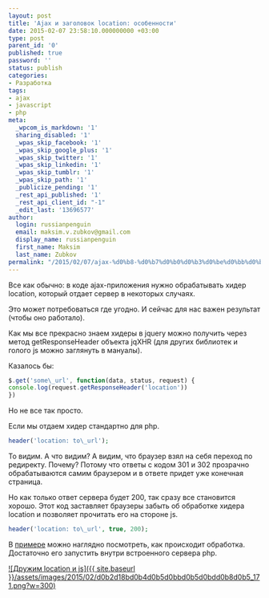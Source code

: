 ```yaml
---
layout: post
title: 'Ajax и заголовок location: особенности'
date: 2015-02-07 23:58:10.000000000 +03:00
type: post
parent_id: '0'
published: true
password: ''
status: publish
categories:
- Разработка
tags:
- ajax
- javascript
- php
meta:
  _wpcom_is_markdown: '1'
  sharing_disabled: '1'
  _wpas_skip_facebook: '1'
  _wpas_skip_google_plus: '1'
  _wpas_skip_twitter: '1'
  _wpas_skip_linkedin: '1'
  _wpas_skip_tumblr: '1'
  _wpas_skip_path: '1'
  _publicize_pending: '1'
  _rest_api_published: '1'
  _rest_api_client_id: "-1"
  _edit_last: '13696577'
author:
  login: russianpenguin
  email: maksim.v.zubkov@gmail.com
  display_name: russianpenguin
  first_name: Maksim
  last_name: Zubkov
permalink: "/2015/02/07/ajax-%d0%b8-%d0%b7%d0%b0%d0%b3%d0%be%d0%bb%d0%be%d0%b2%d0%be%d0%ba-location-%d0%be%d1%81%d0%be%d0%b1%d0%b5%d0%bd%d0%bd%d0%be%d1%81%d1%82%d0%b8/"
---
```

Все как обычно: в коде ajax-приложения нужно обрабатывать хидер location, который отдает сервер в некоторых случаях.

Это может потребоваться где угодно. И сейчас для нас важен результат (чтобы оно работало).

Как мы все прекрасно знаем хидеры в jquery можно получить через метод getResponseHeader объекта jqXHR (для других библиотек и голого js можно заглянуть в мануалы).

Казалось бы:

```javascript
$.get('some\_url', function(data, status, request) {  
console.log(request.getResponseHeader('location'))  
})
```

Но не все так просто.

Если мы отдаем хидер стандартно для php.

```php
header('location: to\_url');
```

То видим. А что видим? А видим, что браузер взял на себя переход по редиректу. Почему? Потому что ответы с кодом 301 и 302 прозрачно обрабатываются самим браузером и в ответе придет уже конечная страница.

Но как только ответ сервера будет 200, так сразу все становится хорошо. Этот код заставляет браузеры забыть об обработке хидера location и позволяет прочитать его на стороне js.

```php
header('location: to\_url', true, 200);
```

В [примере](https://github.com/RussianPenguin/blogSamples/blob/master/location.php "Дружим location и js: пример к статье") можно наглядно посмотреть, как происходит обработка. Достаточно его запустить внутри встроенного сервера php.

[![Дружим location и js]({{ site.baseurl }}/assets/images/2015/02/d0b2d18bd0b4d0b5d0bbd0b5d0bdd0b8d0b5_171.png?w=300)](https://russianpenguin.files.wordpress.com/2015/02/d0b2d18bd0b4d0b5d0bbd0b5d0bdd0b8d0b5_171.png)


